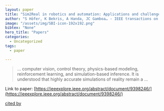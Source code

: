 ```yaml
---
layout: paper
title: "Sim2Real in robotics and automation: Applications and challenges"
author: "S Höfer, K Bekris, A Handa, JC Gamboa… - IEEE transactions on …, 2021 - ieeexplore.ieee.org"
image: "/assets/img/SBI-icon-192x192.png"
bibtex: "None"
hero_title: "Papers"
categories:
  - Uncategorized
tags:
  - paper

---
```

>… computer vision, control theory, physics-based modeling, reinforcement learning, and simulation-based inference. It is understood that highly accurate simulations of reality remain a …

Link to paper: [https://ieeexplore.ieee.org/abstract/document/9398246/](https://ieeexplore.ieee.org/abstract/document/9398246/)

[cited by](https://scholar.google.com/scholar?cites=6931985883273234332&as_sdt=2005&sciodt=0,5&hl=en&num=20)
